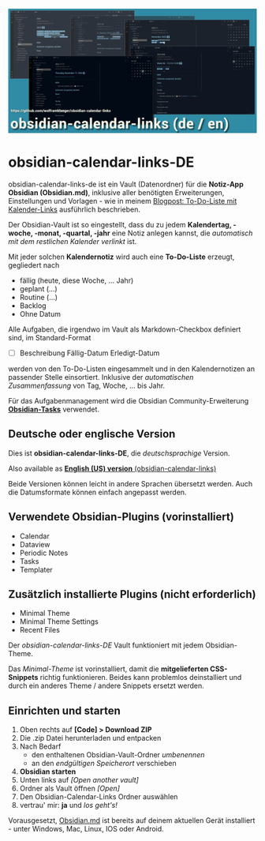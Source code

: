 ![obsidian-calendar-links-DE](cover.png)

# obsidian-calendar-links-DE
obsidian-calendar-links-de ist ein Vault (Datenordner) für die **Notiz-App Obsidian (Obsidian.md)**, inklusive aller benötigten Erweiterungen, Einstellungen und Vorlagen - wie in meinem [Blogpost: To-Do-Liste mit Kalender-Links](https://generateclicks.de/to-do-liste-kalender-links/) ausführlich beschrieben.

Der Obsidian-Vault ist so eingestellt, dass du zu jedem **Kalendertag, -woche, -monat, -quartal, -jahr** eine Notiz anlegen kannst, die *automatisch mit dem restlichen Kalender verlinkt* ist.

Mit jeder solchen **Kalendernotiz** wird auch eine **To-Do-Liste** erzeugt, gegliedert nach

- fällig (heute, diese Woche, ... Jahr)
- geplant  (...)
- Routine (...)
- Backlog
- Ohne Datum

Alle Aufgaben, die irgendwo im Vault als Markdown-Checkbox definiert sind, im Standard-Format

- [ ] Beschreibung Fällig-Datum Erledigt-Datum

werden von den To-Do-Listen eingesammelt und in den  Kalendernotizen an passender Stelle einsortiert. Inklusive der *automatischen Zusammenfassung* von Tag, Woche, ... bis Jahr.

Für das Aufgabenmanagement wird die Obsidian Community-Erweiterung [**Obsidian-Tasks**](https://github.com/obsidian-tasks-group/obsidian-tasks) verwendet.

## Deutsche oder englische Version
 
Dies ist **obsidian-calendar-links-DE**, die *deutschsprachige* Version.
 
Also available as [**English (US) version** (obsidian-calendar-links)](https://github.com/wolframklaeger/obsidian-calendar-links/)

Beide Versionen können leicht in andere Sprachen übersetzt werden. Auch die Datumsformate können einfach angepasst werden.

## Verwendete Obsidian-Plugins (vorinstalliert)
 
 - Calendar
 - Dataview
 - Periodic Notes
 - Tasks
 - Templater

## Zusätzlich installierte Plugins (nicht erforderlich)
 
 - Minimal Theme
 - Minimal Theme Settings
 - Recent Files

Der *obsidian-calendar-links-DE* Vault funktioniert mit jedem Obsidian-Theme.

Das *Minimal-Theme* ist vorinstalliert, damit die **mitgelieferten CSS-Snippets** richtig funktionieren. Beides kann problemlos deinstalliert und durch ein anderes Theme / andere Snippets ersetzt werden.
## Einrichten und starten
1. Oben rechts auf **[Code] > Download ZIP**
1. Die .zip Datei herunterladen und entpacken
1. Nach Bedarf
    - den enthaltenen Obsidian-Vault-Ordner *umbenennen*
    - an den *endgültigen Speicherort* verschieben
1. **Obsidian starten**
2. Unten links auf *[Open another vault]*
3. Ordner als Vault öffnen *[Open]*
4. Den Obsidian-Calendar-Links Ordner auswählen
5. vertrau' mir: **ja** und *los geht's!*

Vorausgesetzt, [Obsidian.md](https://obsidian.md/) ist bereits auf deinem aktuellen Gerät installiert - unter Windows, Mac, Linux, IOS oder Android.



